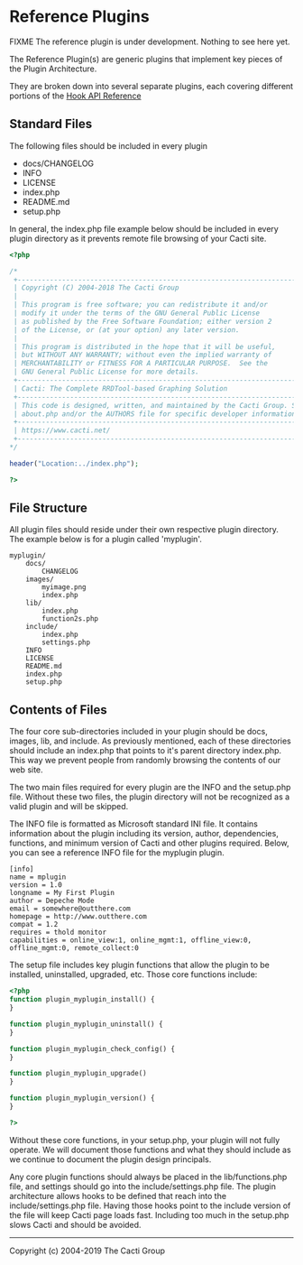 # Reference Plugins

FIXME The reference plugin is under development.  Nothing to see here yet.

The Reference Plugin(s) are generic plugins that implement key pieces of the
Plugin Architecture.

They are broken down into several separate plugins, each covering different
portions of the [Hook API Reference](Plugin-Hook-API-Ref.md)

## Standard Files

The following files should be included in every plugin

* docs/CHANGELOG
* INFO
* LICENSE
* index.php
* README.md
* setup.php

In general, the index.php file example below should be included in every plugin directory as it prevents remote file browsing of your Cacti site.

```php
<?php

/*
 +-------------------------------------------------------------------------+
 | Copyright (C) 2004-2018 The Cacti Group                                 |
 |                                                                         |
 | This program is free software; you can redistribute it and/or           |
 | modify it under the terms of the GNU General Public License             |
 | as published by the Free Software Foundation; either version 2          |
 | of the License, or (at your option) any later version.                  |
 |                                                                         |
 | This program is distributed in the hope that it will be useful,         |
 | but WITHOUT ANY WARRANTY; without even the implied warranty of          |
 | MERCHANTABILITY or FITNESS FOR A PARTICULAR PURPOSE.  See the           |
 | GNU General Public License for more details.                            |
 +-------------------------------------------------------------------------+
 | Cacti: The Complete RRDTool-based Graphing Solution                     |
 +-------------------------------------------------------------------------+
 | This code is designed, written, and maintained by the Cacti Group. See  |
 | about.php and/or the AUTHORS file for specific developer information.   |
 +-------------------------------------------------------------------------+
 | https://www.cacti.net/                                                   |
 +-------------------------------------------------------------------------+
*/

header("Location:../index.php");

?>
```

## File Structure

All plugin files should reside under their own respective plugin directory.  The example below is for a plugin called 'myplugin'.

```console
myplugin/
    docs/
        CHANGELOG
    images/
        myimage.png
        index.php
    lib/
        index.php
        function2s.php
    include/
        index.php
        settings.php
    INFO
    LICENSE
    README.md
    index.php
    setup.php
```

## Contents of Files

The four core sub-directories included in your plugin should be docs, images, lib, and include.  As previously mentioned, each of these directories should include an index.php that points to it's parent directory index.php.  This way we prevent people from randomly browsing the contents of our web site.

The two main files required for every plugin are the INFO and the setup.php file.  Without these two files, the plugin directory will not be recognized as a valid plugin and will be skipped.

The INFO file is formatted as Microsoft standard INI file.  It contains information about the plugin including its version, author, dependencies, functions, and minimum version of Cacti and other plugins required.  Below, you can see a reference INFO file for the myplugin plugin.

```console
[info]
name = mplugin
version = 1.0
longname = My First Plugin
author = Depeche Mode
email = somewhere@outthere.com
homepage = http://www.outthere.com
compat = 1.2
requires = thold monitor
capabilities = online_view:1, online_mgmt:1, offline_view:0, offline_mgmt:0, remote_collect:0
```

The setup file includes key plugin functions that allow the plugin to be installed, uninstalled, upgraded, etc.  Those core functions include:

```php
<?php
function plugin_myplugin_install() {
}

function plugin_myplugin_uninstall() {
}

function plugin_myplugin_check_config() {
}

function plugin_myplugin_upgrade()
}

function plugin_myplugin_version() {
}

?>
```

Without these core functions, in your setup.php, your plugin will not fully operate.  We will document those functions and what they should include as we continue to document the plugin design principals.

Any core plugin functions should always be placed in the lib/functions.php file, and settings should go into the include/settings.php file.  The plugin architecture allows hooks to be defined that reach into the include/settings.php file.  Having those hooks point to the include version of the file will keep Cacti page loads fast.  Including too much in the setup.php slows Cacti and should be avoided.

---
Copyright (c) 2004-2019 The Cacti Group
